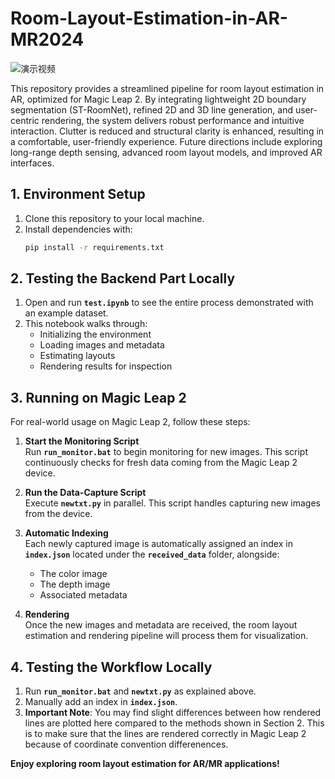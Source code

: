 # Room-Layout-Estimation-in-AR-MR2024

![演示视频](./assets/demo.gif)

This repository provides a streamlined pipeline for room layout estimation in AR, optimized for Magic Leap 2. By integrating lightweight 2D boundary segmentation (ST-RoomNet), refined 2D and 3D line generation, and user-centric rendering, the system delivers robust performance and intuitive interaction. Clutter is reduced and structural clarity is enhanced, resulting in a comfortable, user-friendly experience. Future directions include exploring long-range depth sensing, advanced room layout models, and improved AR interfaces.

## 1. Environment Setup
1. Clone this repository to your local machine.
4. Install dependencies with:
   ```bash
   pip install -r requirements.txt

## 2. Testing the Backend Part Locally

1. Open and run **`test.ipynb`** to see the entire process demonstrated with an example dataset.
2. This notebook walks through:
   - Initializing the environment
   - Loading images and metadata
   - Estimating layouts
   - Rendering results for inspection

## 3. Running on Magic Leap 2

For real-world usage on Magic Leap 2, follow these steps:

1. **Start the Monitoring Script**  
   Run **`run_monitor.bat`** to begin monitoring for new images. This script continuously checks for fresh data coming from the Magic Leap 2 device.

2. **Run the Data-Capture Script**  
   Execute **`newtxt.py`** in parallel. This script handles capturing new images from the device.

3. **Automatic Indexing**  
   Each newly captured image is automatically assigned an index in **`index.json`** located under the **`received_data`** folder, alongside:
   - The color image  
   - The depth image  
   - Associated metadata  

4. **Rendering**  
   Once the new images and metadata are received, the room layout estimation and rendering pipeline will process them for visualization.
  
## 4. Testing the Workflow Locally

1. Run **`run_monitor.bat`** and **`newtxt.py`** as explained above.
2. Manually add an index in **`index.json`**.
3. **Important Note**: You may find slight differences between how rendered lines are plotted here compared to the methods shown in Section 2. This is to make sure that the lines are rendered correctly in Magic Leap 2 because of coordinate convention differenences.

**Enjoy exploring room layout estimation for AR/MR applications!**
